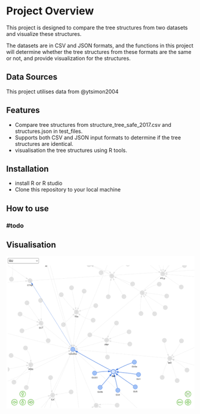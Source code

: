 # Project Overview
This project is designed to compare the tree structures from two datasets and visualize these structures. 

The datasets are in CSV and JSON formats, and the functions in this project will determine whether the tree structures from these formats are the same or not, and provide visualization for the structures.

## Data Sources 
This project utilises data from @ytsimon2004

## Features
- Compare tree structures from structure_tree_safe_2017.csv and structures.json in test_files.
- Supports both CSV and JSON input formats to determine if the tree structures are identical.
- visualisation the tree structures using R tools.

## Installation
- install R or R studio
- Clone this repository to your local machine

## How to use
### #todo 

## Visualisation
![Example of Network visualisation](/figures/example_network_graph.png)
